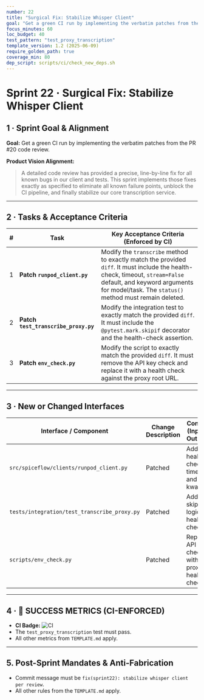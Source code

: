 ```yaml
---
number: 22
title: "Surgical Fix: Stabilize Whisper Client"
goal: "Get a green CI run by implementing the verbatim patches from the PR #20 code review."
focus_minutes: 60
loc_budget: 40
test_pattern: "test_proxy_transcription"
template_version: 1.2 (2025-06-09)
require_golden_path: true
coverage_min: 80
dep_script: scripts/ci/check_new_deps.sh
---
```


# Sprint 22 · Surgical Fix: Stabilize Whisper Client

## 1 · Sprint Goal & Alignment
**Goal:** Get a green CI run by implementing the verbatim patches from the PR #20 code review.

**Product Vision Alignment:** 
> A detailed code review has provided a precise, line-by-line fix for all known bugs in our client and tests. This sprint implements those fixes exactly as specified to eliminate all known failure points, unblock the CI pipeline, and finally stabilize our core transcription service.

---

## 2 · Tasks & Acceptance Criteria
| # | Task | Key Acceptance Criteria (Enforced by CI) |
|---|---|---|
| 1 | **Patch `runpod_client.py`** | Modify the `transcribe` method to exactly match the provided `diff`. It must include the health-check, timeout, `stream=False` default, and keyword arguments for model/task. The `status()` method must remain deleted. |
| 2 | **Patch `test_transcribe_proxy.py`** | Modify the integration test to exactly match the provided `diff`. It must include the `@pytest.mark.skipif` decorator and the health-check assertion. |
| 3 | **Patch `env_check.py`** | Modify the script to exactly match the provided `diff`. It must remove the API key check and replace it with a health check against the proxy root URL. |

---

## 3 · New or Changed Interfaces
| Interface / Component | Change Description | Contract (Inputs / Outputs) |
|---|---|---|
| `src/spiceflow/clients/runpod_client.py` | Patched | Added health check, timeout, and kwargs. |
| `tests/integration/test_transcribe_proxy.py` | Patched | Added skip-logic and health check. |
| `scripts/env_check.py` | Patched | Replaced API key check with proxy health check. |

---

## 4 · 🎯 SUCCESS METRICS (CI-ENFORCED)
*   **CI Badge:** ![CI](https://github.com/pa5tabear/SpiceflowNavigator/actions/workflows/ci.yml/badge.svg?branch=sprint-22)
*   The `test_proxy_transcription` test must pass.
*   All other metrics from `TEMPLATE.md` apply.

---

## 5. Post-Sprint Mandates & Anti-Fabrication
*   Commit message must be `fix(sprint22): stabilize whisper client per review`.
*   All other rules from the `TEMPLATE.md` apply. 